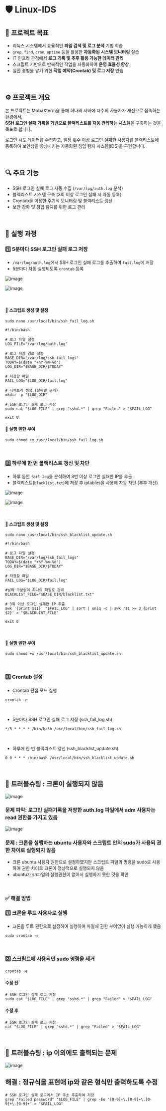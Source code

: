 # 🛡️ Linux-IDS

## 🎯 프로젝트 목표

- 리눅스 시스템에서 효율적인 **파일 검색 및 로그 분석** 기법 학습  
- `grep`, `find`, `cron`, `uptime` 등을 활용한 **자동화된 시스템 모니터링** 실습  
- IT 인프라 관점에서 **로그 기록 및 추후 활용 가능한 데이터 관리**  
- 스크립트 기반으로 반복적인 작업을 자동화하여 **운영 효율성 향상**  
- 실전 경험을 쌓기 위한 **작업 예약(Crontab) 및 로그 저장** 연습 

<br>

## ⚙️ 프로젝트 개요
본 프로젝트는 MobaXterm을 통해 하나의 서버에 다수의 사용자가 세션으로 접속하는 환경에서,  
**SSH 로그인 실패 기록을 기반으로 블랙리스트를 자동 관리하는 시스템**을 구축하는 것을 목표로 합니다.<br>

로그인 시도 데이터를 수집하고, 일정 횟수 이상 로그인 실패한 사용자를 블랙리스트에 등록하여 보안성을 향상시키는 자동화된 침입 탐지 시스템(IDS)을 구현합니다.

<br>

## 🔍 주요 기능
- SSH 로그인 실패 로그 자동 수집 (`/var/log/auth.log` 분석)
- 블랙리스트 시스템 구축 (3회 이상 로그인 실패 시 자동 등록)
- Crontab을 이용한 주기적 모니터링 및 블랙리스트 갱신
- 보안 강화 및 침입 탐지를 위한 로그 관리

<br>

## 📝 실행 과정
### **1️⃣ 5분마다 SSH 로그인 실패 로그 저장**
- `/var/log/auth.log`에서 SSH 로그인 실패 로그를 추출하여 `fail.log`에 저장
- 5분마다 자동 실행되도록 `crontab` 등록

![image](https://github.com/user-attachments/assets/df2fe429-d384-4120-8252-f62a9890caa9)


![image](https://github.com/user-attachments/assets/52139ce3-6f0c-4f78-9cd8-d649d16f3dc5)


<br>

#### **📌 스크립트 생성 및 설정**
```
sudo nano /usr/local/bin/ssh_fail_log.sh

#!/bin/bash

# 로그 파일 설정
LOG_FILE="/var/log/auth.log"

# 로그 저장 경로 설정
BASE_DIR="/var/log/ssh_fail_logs"
TODAY=$(date "+%Y-%m-%d")
LOG_DIR="$BASE_DIR/$TODAY"

# 저장할 파일
FAIL_LOG="$LOG_DIR/fail.log"

# 디렉토리 생성 (날짜별 관리)
mkdir -p "$LOG_DIR"

# SSH 로그인 실패 로그 저장
sudo cat "$LOG_FILE" | grep "sshd.*" | grep "Failed" > "$FAIL_LOG"

exit 0
```

#### **📌 실행 권한 부여**
```
sudo chmod +x /usr/local/bin/ssh_fail_log.sh
```

<br>

### **2️⃣ 하루에 한 번 블랙리스트 갱신 및 차단**
- 하루 동안 `fail.log`를 분석하여 3번 이상 로그인 실패한 IP를 추출
- 블랙리스트(`blacklist.txt`)에 저장 후 iptables을 사용해 자동 차단 (추후 개선)

![image](https://github.com/user-attachments/assets/15b7a83f-5047-442f-86d4-9805e7537213)

![image](https://github.com/user-attachments/assets/e4244827-75b9-40fe-8b4c-6b9bac21cd20)


<br>

#### **📌 스크립트 생성 및 설정**
```
sudo nano /usr/local/bin/ssh_blacklist_update.sh

#!/bin/bash

# 로그 파일 설정
BASE_DIR="/var/log/ssh_fail_logs"
TODAY=$(date "+%Y-%m-%d")
LOG_DIR="$BASE_DIR/$TODAY"

# 저장할 파일
FAIL_LOG="$LOG_DIR/fail.log"

#날짜 구분없이 하나의 파일로 관리
BLACKLIST_FILE="$BASE_DIR/blacklist.txt"

# 3회 이상 로그인 실패한 IP 추출
awk '{print $11}' "$FAIL_LOG" | sort | uniq -c | awk '$1 >= 3 {print $2}' > "$BLACKLIST_FILE"

exit 0
```

<br>

#### **📌 실행 권한 부여**
```
sudo chmod +x /usr/local/bin/ssh_blacklist_update.sh
```

<br>

### **3️⃣ Crontab 설정**
- Crontab 편집 모드 실행
```
crontab -e
```

<br>

- 5분마다 SSH 로그인 실패 로그 저장 (ssh_fail_log.sh)
```
*/5 * * * * /bin/bash /usr/local/bin/ssh_fail_log.sh
```

<br>

- 하루에 한 번 블랙리스트 갱신 (ssh_blacklist_update.sh)
```
0 0 * * * /bin/bash /usr/local/bin/ssh_blacklist_update.sh
```
<br>

## 🚨 트러블슈팅 : 크론이 실행되지 않음
![image](https://github.com/user-attachments/assets/385b9d42-c0aa-4eb8-b43d-2491b25d3c34)


### 문제 파악: 로그인 실패기록을 저장한 auth.log 파일에서 adm 사용자는 read 권한을 가지고 있음

![image](https://github.com/user-attachments/assets/ab0a78f8-0fc5-4107-a2e6-47156b44048d)


### 문제 : 크론을 실행하는 ubuntu 사용자와 스크립트 안의 sudo가 사용되 권한 차이로 실행되지 않음

- 크론 ubuntu 사용자 권한으로 설정하였지만 스크립트 파일의 명령을 sudo로 사용하여 권한 차이로 크론이 정상적으로 실행되지 않음
- ubuntu가 sh파일의 실행권한이 없어서 실행하지 못한 것을 확인

<br>

### ✅ 해결 방법

### 1️⃣ 크론을 루트 사용자로 실행

- 크론을 루트 권한으로 설정하여 실행하여 파일에 권한 부여없이 실행 가능하게 했음

```
sudo crontab -e

```

<br>

### 2️⃣ 스크립트에 사용되던 sudo 명령을 제거

```
crontab -e

```

#### 수정 전

```
# SSH 로그인 실패 로그 저장
sudo cat "$LOG_FILE" | grep "sshd.*" | grep "Failed" > "$FAIL_LOG"

```

#### 수정 후

```
# SSH 로그인 실패 로그 저장
cat "$LOG_FILE" | grep "sshd.*" | grep "Failed" > "$FAIL_LOG"

```

<br>


## 🚨 트러블슈팅 : ip 이외에도 출력되는 문제

![image](https://github.com/user-attachments/assets/07938c2f-4bfe-4d0c-955d-92746dc903c1)


## 해결 : 정규식을 표현애 ip와 같은 형식만 출력하도록 수정
```
# SSH 로그인 실패 로그에서 IP 주소 추출하여 저장
grep "Failed password" "$LOG_FILE" | grep -Eo '[0-9]+\.[0-9]+\.[0-9]+\.[0-9]+' > "$FAIL_LOG"
```


